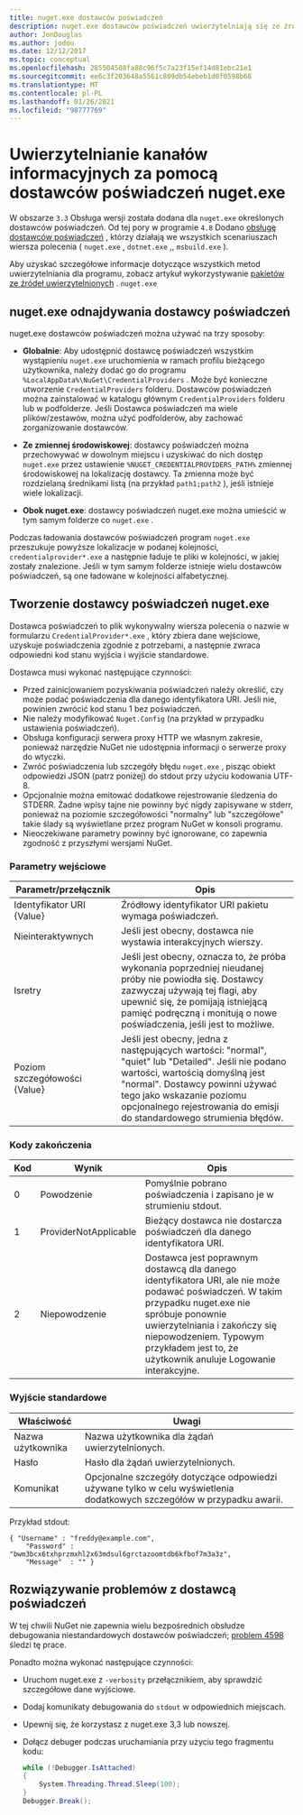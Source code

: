 ```yaml
---
title: nuget.exe dostawców poświadczeń
description: nuget.exe dostawców poświadczeń uwierzytelniają się ze źródłem danych i są zaimplementowane jako pliki wykonywalne wiersza polecenia, które przestrzegają określonych konwencji.
author: JonDouglas
ms.author: jodou
ms.date: 12/12/2017
ms.topic: conceptual
ms.openlocfilehash: 285504508fa88c96f5c7a23f15ef14d81ebc21e1
ms.sourcegitcommit: ee6c3f203648a5561c809db54ebeb1d0f0598b68
ms.translationtype: MT
ms.contentlocale: pl-PL
ms.lasthandoff: 01/26/2021
ms.locfileid: "98777769"
---
```

# <a name="authenticating-feeds-with-nugetexe-credential-providers"></a>Uwierzytelnianie kanałów informacyjnych za pomocą dostawców poświadczeń nuget.exe

W obszarze `3.3` Obsługa wersji została dodana dla `nuget.exe` określonych dostawców poświadczeń. Od tej pory w programie `4.8` Dodano [obsługę dostawców poświadczeń](NuGet-Cross-Platform-Authentication-Plugin.md) , którzy działają we wszystkich scenariuszach wiersza polecenia ( `nuget.exe` , `dotnet.exe` ,, `msbuild.exe` ).

Aby uzyskać szczegółowe informacje dotyczące wszystkich metod uwierzytelniania dla programu, zobacz artykuł wykorzystywanie [pakietów ze źródeł uwierzytelnionych](../../consume-packages/consuming-packages-authenticated-feeds.md#nugetexe) . `nuget.exe`

## <a name="nugetexe-credential-provider-discovery"></a>nuget.exe odnajdywania dostawcy poświadczeń

nuget.exe dostawców poświadczeń można używać na trzy sposoby:

- **Globalnie**: Aby udostępnić dostawcę poświadczeń wszystkim wystąpieniu `nuget.exe` uruchomienia w ramach profilu bieżącego użytkownika, należy dodać go do programu `%LocalAppData%\NuGet\CredentialProviders` . Może być konieczne utworzenie `CredentialProviders` folderu. Dostawców poświadczeń można zainstalować w katalogu głównym `CredentialProviders`  folderu lub w podfolderze. Jeśli Dostawca poświadczeń ma wiele plików/zestawów, można użyć podfolderów, aby zachować zorganizowanie dostawców.

- **Ze zmiennej środowiskowej**: dostawcy poświadczeń można przechowywać w dowolnym miejscu i uzyskiwać do nich dostęp `nuget.exe` przez ustawienie `%NUGET_CREDENTIALPROVIDERS_PATH%` zmiennej środowiskowej na lokalizację dostawcy. Ta zmienna może być rozdzielaną średnikami listą (na przykład `path1;path2` ), jeśli istnieje wiele lokalizacji.

- **Obok nuget.exe**: dostawcy poświadczeń nuget.exe można umieścić w tym samym folderze co `nuget.exe` .

Podczas ładowania dostawców poświadczeń program `nuget.exe` przeszukuje powyższe lokalizacje w podanej kolejności, `credentialprovider*.exe` a następnie ładuje te pliki w kolejności, w jakiej zostały znalezione. Jeśli w tym samym folderze istnieje wielu dostawców poświadczeń, są one ładowane w kolejności alfabetycznej.

## <a name="creating-a-nugetexe-credential-provider"></a>Tworzenie dostawcy poświadczeń nuget.exe

Dostawca poświadczeń to plik wykonywalny wiersza polecenia o nazwie w formularzu `CredentialProvider*.exe` , który zbiera dane wejściowe, uzyskuje poświadczenia zgodnie z potrzebami, a następnie zwraca odpowiedni kod stanu wyjścia i wyjście standardowe.

Dostawca musi wykonać następujące czynności:

- Przed zainicjowaniem pozyskiwania poświadczeń należy określić, czy może podać poświadczenia dla danego identyfikatora URI. Jeśli nie, powinien zwrócić kod stanu 1 bez poświadczeń.
- Nie należy modyfikować `Nuget.Config` (na przykład w przypadku ustawienia poświadczeń).
- Obsługa konfiguracji serwera proxy HTTP we własnym zakresie, ponieważ narzędzie NuGet nie udostępnia informacji o serwerze proxy do wtyczki.
- Zwróć poświadczenia lub szczegóły błędu `nuget.exe` , pisząc obiekt odpowiedzi JSON (patrz poniżej) do stdout przy użyciu kodowania UTF-8.
- Opcjonalnie można emitować dodatkowe rejestrowanie śledzenia do STDERR. Żadne wpisy tajne nie powinny być nigdy zapisywane w stderr, ponieważ na poziomie szczegółowości "normalny" lub "szczegółowe" takie ślady są wyświetlane przez program NuGet w konsoli programu.
- Nieoczekiwane parametry powinny być ignorowane, co zapewnia zgodność z przyszłymi wersjami NuGet.

### <a name="input-parameters"></a>Parametry wejściowe

| Parametr/przełącznik |Opis|
|----------------|-----------|
| Identyfikator URI {Value} | Źródłowy identyfikator URI pakietu wymaga poświadczeń.|
| Nieinteraktywnych | Jeśli jest obecny, dostawca nie wystawia interakcyjnych wierszy. |
| Isretry | Jeśli jest obecny, oznacza to, że próba wykonania poprzedniej nieudanej próby nie powiodła się. Dostawcy zazwyczaj używają tej flagi, aby upewnić się, że pomijają istniejącą pamięć podręczną i monitują o nowe poświadczenia, jeśli jest to możliwe.|
| Poziom szczegółowości {Value} | Jeśli jest obecny, jedna z następujących wartości: "normal", "quiet" lub "Detailed". Jeśli nie podano wartości, wartością domyślną jest "normal". Dostawcy powinni używać tego jako wskazanie poziomu opcjonalnego rejestrowania do emisji do standardowego strumienia błędów. |

### <a name="exit-codes"></a>Kody zakończenia

| Kod |Wynik | Opis |
|----------------|-----------|-----------|
| 0 | Powodzenie | Pomyślnie pobrano poświadczenia i zapisano je w strumieniu stdout.|
| 1 | ProviderNotApplicable | Bieżący dostawca nie dostarcza poświadczeń dla danego identyfikatora URI.|
| 2 | Niepowodzenie | Dostawca jest poprawnym dostawcą dla danego identyfikatora URI, ale nie może podawać poświadczeń. W takim przypadku nuget.exe nie spróbuje ponownie uwierzytelniania i zakończy się niepowodzeniem. Typowym przykładem jest to, że użytkownik anuluje Logowanie interakcyjne. |

### <a name="standard-output"></a>Wyjście standardowe

| Właściwość |Uwagi|
|----------------|-----------|
| Nazwa użytkownika | Nazwa użytkownika dla żądań uwierzytelnionych.|
| Hasło | Hasło dla żądań uwierzytelnionych.|
| Komunikat | Opcjonalne szczegóły dotyczące odpowiedzi używane tylko w celu wyświetlenia dodatkowych szczegółów w przypadku awarii. |

Przykład stdout:

```
{ "Username" : "freddy@example.com",
    "Password" : "bwm3bcx6txhprzmxhl2x63mdsul6grctazoomtdb6kfbof7m3a3z",
    "Message"  : "" }
```

## <a name="troubleshooting-a-credential-provider"></a>Rozwiązywanie problemów z dostawcą poświadczeń

W tej chwili NuGet nie zapewnia wielu bezpośrednich obsłudze debugowania niestandardowych dostawców poświadczeń; [problem 4598](https://github.com/NuGet/Home/issues/4598) śledzi tę prace.

Ponadto można wykonać następujące czynności:

- Uruchom nuget.exe z `-verbosity` przełącznikiem, aby sprawdzić szczegółowe dane wyjściowe.
- Dodaj komunikaty debugowania do `stdout` w odpowiednich miejscach.
- Upewnij się, że korzystasz z nuget.exe 3,3 lub nowszej.
- Dołącz debuger podczas uruchamiania przy użyciu tego fragmentu kodu:

    ```cs
    while (!Debugger.IsAttached)
    {
        System.Threading.Thread.Sleep(100);
    }
    Debugger.Break();
    ```
